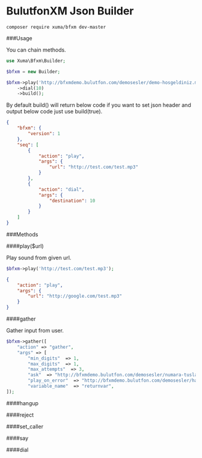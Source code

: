 # BulutfonXM Json Builder

```shell
composer require xuma/bfxm dev-master
```

###Usage

You can chain methods.

```php
use Xuma\Bfxm\Builder;

$bfxm = new Builder;

$bfxm->play('http://bfxmdemo.bulutfon.com/demosesler/demo-hosgeldiniz.mp3')
	->dial(10)
	->build();
```
By default build() will return below code if you want to set json header and output below code just use build(true).

```json
{
    "bfxm": {
        "version": 1
    },
    "seq": [
        {
            "action": "play",
            "args": {
                "url": "http://test.com/test.mp3"
            }
        },
        {
            "action": "dial",
            "args": {
                "destination": 10
            }
        }
    ]
}

```


###Methods

####play($url)

Play sound from given url.

```php
$bfxm->play('http://test.com/test.mp3');
```
```json
{
    "action": "play",
    "args": {
        "url": "http://google.com/test.mp3"
    }
}

```
####gather

Gather input from user.

```php
$bfxm->gather([
	"action" => "gather",
	"args" => [
        "min_digits"  => 1,
        "max_digits"  => 1,
        "max_attempts"  => 3,
        "ask"  => "http://bfxmdemo.bulutfon.com/demosesler/numara-tuslayiniz.mp3",
        "play_on_error"  => "http://bfxmdemo.bulutfon.com/demosesler/hatali-giris.mp3",
        "variable_name"  => "returnvar",
]);
```
####hangup

####reject

####set_caller

####say

####dial